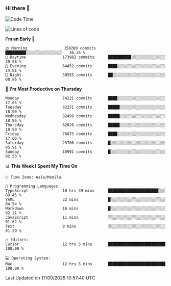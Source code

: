 ### Hi there 👋

<!--START_SECTION:waka-->
![Code Time](http://img.shields.io/badge/Code%20Time-6%2C274%20hrs%2023%20mins-blue)

![Lines of code](https://img.shields.io/badge/From%20Hello%20World%20I%27ve%20Written-146.5%20million%20lines%20of%20code-blue)

**I'm an Early 🐤** 

```text
🌞 Morning                158200 commits      █████████░░░░░░░░░░░░░░░░   36.35 % 
🌆 Daytime                173982 commits      ██████████░░░░░░░░░░░░░░░   39.98 % 
🌃 Evening                64452 commits       ████░░░░░░░░░░░░░░░░░░░░░   14.81 % 
🌙 Night                  38555 commits       ██░░░░░░░░░░░░░░░░░░░░░░░   08.86 % 
```
📅 **I'm Most Productive on Thursday** 

```text
Monday                   74221 commits       ████░░░░░░░░░░░░░░░░░░░░░   17.05 % 
Tuesday                  82271 commits       █████░░░░░░░░░░░░░░░░░░░░   18.90 % 
Wednesday                82499 commits       █████░░░░░░░░░░░░░░░░░░░░   18.96 % 
Thursday                 82626 commits       █████░░░░░░░░░░░░░░░░░░░░   18.99 % 
Friday                   76875 commits       ████░░░░░░░░░░░░░░░░░░░░░   17.66 % 
Saturday                 25706 commits       █░░░░░░░░░░░░░░░░░░░░░░░░   05.91 % 
Sunday                   10991 commits       █░░░░░░░░░░░░░░░░░░░░░░░░   02.53 % 
```


📊 **This Week I Spent My Time On** 

```text
🕑︎ Time Zone: Asia/Manila

💬 Programming Languages: 
TypeScript               10 hrs 49 mins      ██████████████████████░░░   89.45 % 
YAML                     32 mins             █░░░░░░░░░░░░░░░░░░░░░░░░   04.54 % 
Markdown                 16 mins             █░░░░░░░░░░░░░░░░░░░░░░░░   02.21 % 
JavaScript               11 mins             ░░░░░░░░░░░░░░░░░░░░░░░░░   01.62 % 
Text                     9 mins              ░░░░░░░░░░░░░░░░░░░░░░░░░   01.29 % 

🔥 Editors: 
Cursor                   12 hrs 5 mins       █████████████████████████   100.00 % 

💻 Operating System: 
Mac                      12 hrs 5 mins       █████████████████████████   100.00 % 
```


 Last Updated on 17/09/2025 10:57:40 UTC
<!--END_SECTION:waka-->


<!--
**rad182/rad182** is a ✨ _special_ ✨ repository because its `README.md` (this file) appears on your GitHub profile.

Here are some ideas to get you started:

- 🔭 I’m currently working on ...
- 🌱 I’m currently learning ...
- 👯 I’m looking to collaborate on ...
- 🤔 I’m looking for help with ...
- 💬 Ask me about ...
- 📫 How to reach me: ...
- 😄 Pronouns: ...
- ⚡ Fun fact: ...
-->
